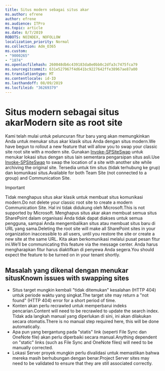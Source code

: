 ```yaml
---
title: Situs modern sebagai situs akar
ms.author: efrene
author: efrene
ms.audience: ITPro
ms.topic: article
ms.date: 8/7/2019
ROBOTS: NOINDEX, NOFOLLOW
localization_priority: Normal
ms.collection: Adm_O365
ms.custom:
- "9000265"
- "1874"
ms.openlocfilehash: 260048db6c439183da8e0bb0c2dfa3c7475fca79
ms.sourcegitcommit: 631e527967f4d641bc9227642ffe38967ae87a00
ms.translationtype: MT
ms.contentlocale: id-ID
ms.lasthandoff: 08/09/2019
ms.locfileid: "36269379"
---
```

# <a name="modern-site-as-root-site"></a><span data-ttu-id="d14c7-102">Situs modern sebagai situs akar</span><span class="sxs-lookup"><span data-stu-id="d14c7-102">Modern site as root site</span></span>

<span data-ttu-id="d14c7-103">Kami telah mulai untuk peluncuran fitur baru yang akan memungkinkan Anda untuk menukar situs akar klasik situs Anda dengan situs modern.</span><span class="sxs-lookup"><span data-stu-id="d14c7-103">We have begun to rollout a new feature that will allow you to swap your classic site root site with a modern site.</span></span> <span data-ttu-id="d14c7-104">Gunakan [Invoke-SPSiteSwap](https://docs.microsoft.com/powershell/module/sharepoint-online/invoke-spositeswap?view=sharepoint-ps) untuk menukar lokasi situs dengan situs lain sementara pengarsipan situs asli.</span><span class="sxs-lookup"><span data-stu-id="d14c7-104">Use [Invoke-SPSiteSwap](https://docs.microsoft.com/powershell/module/sharepoint-online/invoke-spositeswap?view=sharepoint-ps) to swap the location of a site with another site while archiving the original site.</span></span> <span data-ttu-id="d14c7-105">Tersedia untuk tim situs (tidak terhubung ke grup) dan komunikasi situs.</span><span class="sxs-lookup"><span data-stu-id="d14c7-105">Available for both Team Site (not connected to a group) and Communication Site.</span></span> 

>[!Important]
> <span data-ttu-id="d14c7-106">Tidak menghapus situs akar klasik untuk membuat situs komunikasi modern.</span><span class="sxs-lookup"><span data-stu-id="d14c7-106">Do not delete your classic root site to create a modern Communication Site.</span></span> <span data-ttu-id="d14c7-107">Hal ini tidak didukung oleh Microsoft.</span><span class="sxs-lookup"><span data-stu-id="d14c7-107">This is not supported by Microsoft.</span></span> <span data-ttu-id="d14c7-108">Menghapus situs akar akan membuat semua situs SharePoint dalam organisasi Anda tidak dapat diakses untuk semua pengguna, sampai Anda mengembalikan situs atau membuat situs baru di URL yang sama.</span><span class="sxs-lookup"><span data-stu-id="d14c7-108">Deleting the root site will make all SharePoint sites in your organization inaccessible to all users, until you restore the site or create a new site at the same URL.</span></span> <span data-ttu-id="d14c7-109">Kita akan berkomunikasi melalui pusat pesan fitur ini.</span><span class="sxs-lookup"><span data-stu-id="d14c7-109">We’ll be communicating this feature via the message center.</span></span> <span data-ttu-id="d14c7-110">Anda harus mengharapkan fitur harus diaktifkan di penyewa Anda segera.</span><span class="sxs-lookup"><span data-stu-id="d14c7-110">You should expect the feature to be turned on in your tenant shortly.</span></span>

## <a name="known-issues-with-swapping-sites"></a><span data-ttu-id="d14c7-111">Masalah yang dikenal dengan menukar situs</span><span class="sxs-lookup"><span data-stu-id="d14c7-111">Known issues with swapping sites</span></span>
- <span data-ttu-id="d14c7-112">Situs target mungkin kembali "tidak ditemukan" kesalahan (HTTP 404) untuk periode waktu yang singkat.</span><span class="sxs-lookup"><span data-stu-id="d14c7-112">The target site may return a "not found" (HTTP 404) error for a short period of time.</span></span>
- <span data-ttu-id="d14c7-113">Konten akan perlu recrawled untuk memperbarui indeks pencarian.</span><span class="sxs-lookup"><span data-stu-id="d14c7-113">Content will need to be recrawled to update the search index.</span></span> <span data-ttu-id="d14c7-114">Tidak ada langkah manual yang diperlukan di sini, ini akan dilakukan secara otomatis.</span><span class="sxs-lookup"><span data-stu-id="d14c7-114">There is no manual step required here, this will be done automatically.</span></span>
- <span data-ttu-id="d14c7-115">Apa pun yang bergantung pada "statis" link (seperti File Sync dan OneNote file) akan perlu diperbaiki secara manual.</span><span class="sxs-lookup"><span data-stu-id="d14c7-115">Anything dependent on "static" links (such as File Sync and OneNote files) will need to be manually corrected.</span></span>
- <span data-ttu-id="d14c7-116">Lokasi Server proyek mungkin perlu divalidasi untuk memastikan bahwa mereka masih berhubungan dengan benar.</span><span class="sxs-lookup"><span data-stu-id="d14c7-116">Project Server sites may need to be validated to ensure that they are still associated correctly.</span></span> 
